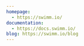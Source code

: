 ```yaml
---
homepage:
  - https://swimm.io/
documentation:
  - https://docs.swimm.io/
blog: https://swimm.io/blog
---
```

